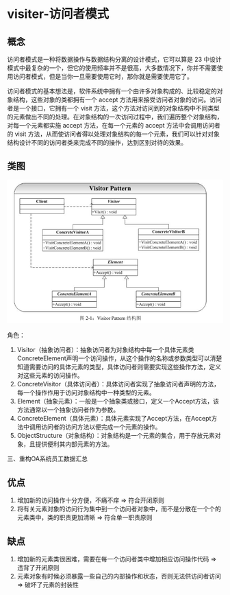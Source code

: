 # visiter-访问者模式

## 概念
访问者模式是一种将数据操作与数据结构分离的设计模式，它可以算是 23 中设计模式中最复杂的一个，但它的使用频率并不是很高，大多数情况下，你并不需要使用访问者模式，但是当你一旦需要使用它时，那你就是需要使用它了。

访问者模式的基本想法是，软件系统中拥有一个由许多对象构成的、比较稳定的对象结构，这些对象的类都拥有一个 accept 方法用来接受访问者对象的访问。访问者是一个接口，它拥有一个 visit 方法，这个方法对访问到的对象结构中不同类型的元素做出不同的处理。在对象结构的一次访问过程中，我们遍历整个对象结构，对每一个元素都实施 accept 方法，在每一个元素的 accept 方法中会调用访问者的 visit 方法，从而使访问者得以处理对象结构的每一个元素，我们可以针对对象结构设计不同的访问者类来完成不同的操作，达到区别对待的效果。

## 类图
![类图](../../../../../../../../images/visitor.png) 

角色：  
1. Visitor（抽象访问者）：抽象访问者为对象结构中每一个具体元素类ConcreteElement声明一个访问操作，从这个操作的名称或参数类型可以清楚知道需要访问的具体元素的类型，具体访问者则需要实现这些操作方法，定义对这些元素的访问操作。
2. ConcreteVisitor（具体访问者）：具体访问者实现了抽象访问者声明的方法，每一个操作作用于访问对象结构中一种类型的元素。
3. Element（抽象元素）：一般是一个抽象类或接口，定义一个Accept方法，该方法通常以一个抽象访问者作为参数。
4. ConcreteElement（具体元素）：具体元素实现了Accept方法，在Accept方法中调用访问者的访问方法以便完成一个元素的操作。
5. ObjectStructure（对象结构）：对象结构是一个元素的集合，用于存放元素对象，且提供便利其内部元素的方法。

三、重构OA系统员工数据汇总
## 优点
1. 增加新的访问操作十分方便，不痛不痒 => 符合开闭原则
2. 将有关元素对象的访问行为集中到一个访问者对象中，而不是分散在一个个的元素类中，类的职责更加清晰 => 符合单一职责原则

## 缺点
1. 增加新的元素类很困难，需要在每一个访问者类中增加相应访问操作代码 => 违背了开闭原则
2. 元素对象有时候必须暴露一些自己的内部操作和状态，否则无法供访问者访问 => 破坏了元素的封装性